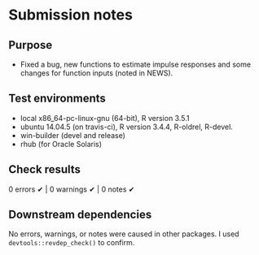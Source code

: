 # Submission notes

## Purpose
* Fixed a bug, new functions to estimate impulse responses and some changes for function inputs (noted in NEWS).  

 
## Test environments
* local x86_64-pc-linux-gnu (64-bit), R version 3.5.1
* ubuntu 14.04.5 (on travis-ci),      R version 3.4.4, R-oldrel, R-devel.
* win-builder (devel and release) 
* rhub (for Oracle Solaris)

## Check results
0 errors ✔ | 0 warnings ✔ | 0 notes ✔

## Downstream dependencies
No errors, warnings, or notes were caused in other packages. I used `devtools::revdep_check()` to confirm. 
